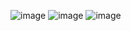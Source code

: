 ![image](https://github.com/PriyanshGarg15/Java_script/assets/116974262/f2a1504b-b60f-4662-8015-50d60286cb34)
![image](https://github.com/PriyanshGarg15/Java_script/assets/116974262/8a21cf5e-1999-47e3-8436-203d2ff5f33b)
![image](https://github.com/PriyanshGarg15/Java_script/assets/116974262/9bbb5512-6350-4af3-a6f7-edccc71ad12a)

